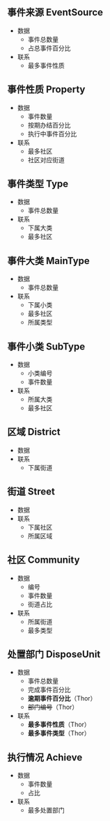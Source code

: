 ## 事件来源 EventSource
- 数据
    - 事件总数量
    - 占总事件百分比
- 联系
    - 最多事件性质


## 事件性质 Property
- 数据
    - 事件数量
    - 按期办结百分比
    - 执行中事件百分比
- 联系
    - 最多社区
    - 社区对应街道

## 事件类型 Type
- 数据
    - 事件总数量
- 联系
    - 下属大类
    - 最多社区

## 事件大类 MainType
- 数据
    - 事件总数量
- 联系
    - 下属小类
    - 最多社区
    - 所属类型


## 事件小类 SubType
- 数据
    - 小类编号
    - 事件数量
- 联系
    - 所属大类
    - 最多社区


## 区域 District
- 数据
- 联系
    - 下属街道

## 街道 Street
- 数据
- 联系
    - 下属社区
    - 所属区域

## 社区 Community
- 数据
    - 编号
    - 事件数量
    - 街道占比
- 联系
    - 所属街道
    - 最多类型

## 处置部门 DisposeUnit
- 数据
    - 事件总数量
    - 完成事件百分比
    - **逾期事件百分比**（Thor）
    - ~~部门编号~~（Thor）
- 联系
    - **最多事件性质**（Thor）
    - **最多事件类型**（Thor）

## 执行情况 Achieve
- 数据
    - 事件数量
    - 占比
- 联系
    - 最多处置部门

